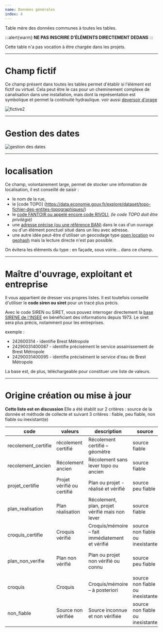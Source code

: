 ```yaml
---
name: Données générales
index: 4
---
```


Table mère des données communes à toutes les tables.

:::alert{warm}
**NE PAS INSCRIRE D’ÉLÉMENTS DIRECTEMENT DEDANS**
:::

Cette table n'a pas vocation à être chargée dans les projets.

---

# Champ fictif

Ce champ présent dans toutes les tables permet d'établir si l'élément est fictif ou virtuel. Cela peut être le cas pour un cheminement complexe de canalisation dans une installation, mais dont la représentation est symbolique et permet la continuité hydraulique. voir aussi [deversoir d'orage](deversoir_orage)

![fictive2](https://github.com/user-attachments/assets/900027e4-7b9c-4146-8772-1db4cf879654)

---

# Gestion des dates

![gestion des dates](https://github.com/cnigfr/StaR-Eau/blob/main/Documentation/image_documentation/modele/gestion%20des%20dates.png)

---

# localisation

Ce champ, volontairement large, permet de stocker une information de localisation, il est conseillé de saisir :
* le nom de la rue, 
* le [code TOPO] (https://data.economie.gouv.fr/explore/dataset/topo-fichier-des-entites-topographiques/)
* le [code FANTOIR ou appelé encore code RIVOLI](https://adresse.data.gouv.fr/fantoir), _(le code TOPO doit être privilégié)_
* une [adresse précise (ou une référence BAN)](https://adresse.data.gouv.fr/donnees-nationales) dans le cas d'un ouvrage ou d'un élément ponctuel situé dans un lieu avec adresse.
* une autre idée peut-être d'utiliser un geocodage type [open location](https://fr.wikipedia.org/wiki/Open_Location_Code) ou [geohash](https://fr.wikipedia.org/wiki/Geohash) mais la lecture directe n'est pas possible.

On évitera les éléments du type : en façade, sous voirie… dans ce champ.

---

# Maître d'ouvrage, exploitant et entreprise

Il vous appartient de dresser vos propres listes. Il est toutefois conseillé d'utiliser le **code siren ou siret** pour un tracé plus précis.

Avec le code SIREN ou SIRET, vous pouvez interroger directement la [base SIRENE de l'INSEE](https://www.sirene.fr/sirene/public/recherche) en bénéficiant des informations depuis 1973. Le siret sera plus précis, notamment pour les entreprises.

exemple :

- 242600314 - identifie Brest Métropole
- 24290031400087 - identifie précisément le service assainissement de Brest Métropole
- 24290031400095 - identifie précisément le service d'eau de Brest Métropole

La base est, de plus, téléchargeable pour constituer une liste de valeurs.

---

# Origine création ou mise à jour

**Cette liste est en discussion**
Elle a été établit sur 2 critères : source de la donnée et méthode de collecte et suivant 3 critères : fiable, peu fiable, non fiable ou inexistant(e)

| code                | valeurs                    | description                                     | source                           | collecte                           |
| ------------------- | -------------------------- | ----------------------------------------------- | -------------------------------- | ---------------------------------- |
| recolement_certifie | récolement certifié        | Récolement certifié – géomètre                  | source fiable                    | collecte fiable                    |
| recolement_ancien   | Récolement ancien          | Récolement sans lever topo ou ancien            | source fiable                    | collecte peu fiable                |
| projet_certifie     | Projet vérifié ou certifié | Plan ou projet -réalisé et vérifié              | source peu fiable                | collecte fiable                    |
| plan_realisation    | Plan réalisation           | Récolement, plan, projet vérifié mais non lever | source fiable                    | collecte non fiable ou inexistante |
| croquis_certifie    | Croquis vérifié            | Croquis/mémoire – fait immédiatement et vérifié | source non fiable ou inexistante | collecte fiable                    |
| plan_non_verifie    | Plan non vérifié           | Plan ou projet non vérifié ou connu             | source peu fiable                | collecte non fiable ou inexistante |
| croquis             | Croquis                    | Croquis/mémoire – à posteriori                  | source non fiable ou inexistante | collecte peu fiable                |
| non_fiable          | Source non vérifiée        | Source inconnue et non vérifiée                 | source non fiable ou inexistante | collecte non fiable ou inexistante |
